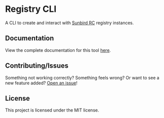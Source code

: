 # Registry CLI

A CLI to create and interact with
[Sunbird RC](https://github.com/sunbird-rc/sunbird-rc-core) registry instances.

## Documentation

View the complete documentation for this tool
[here](https://github.com/gamemaker1/registry-cli/wiki).

## Contributing/Issues

Something not working correctly? Something feels wrong? Or want to see a new
feature added?
[Open an issue](https://github.com/gamemaker1/registry-cli/issues/new/choose)!

## License

This project is licensed under the MIT license.
